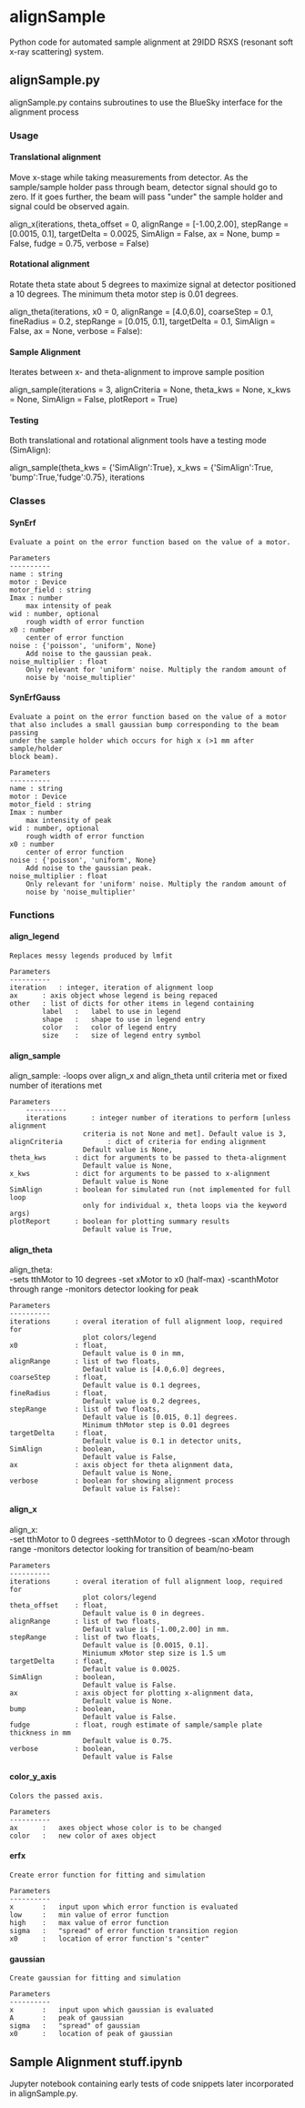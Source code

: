 # alignSample
Python code for automated sample alignment at 29IDD RSXS (resonant soft x-ray scattering) system.

## alignSample.py

alignSample.py contains subroutines to use the BlueSky interface for the alignment process

### Usage

#### Translational alignment
Move x-stage while taking measurements from detector. As the sample/sample holder pass through beam, detector signal should go to zero.  If it goes further, the beam will pass "under" the sample holder and signal could be observed again. 

align_x(iterations, theta_offset = 0, alignRange = [-1.00,2.00], stepRange = [0.0015, 0.1], targetDelta = 0.0025, SimAlign = False, ax = None, bump = False, fudge = 0.75, verbose = False)

#### Rotational alignment
Rotate theta state about 5 degrees to maximize signal at detector positioned a 10 degrees. The minimum theta motor step is 0.01 degrees.

align_theta(iterations, x0 = 0, alignRange = [4.0,6.0], coarseStep = 0.1, fineRadius = 0.2, 	stepRange = [0.015, 0.1], targetDelta = 0.1, SimAlign = False, ax = None, verbose = False):

#### Sample Alignment
Iterates between x- and theta-alignment to improve sample position

align_sample(iterations = 3, alignCriteria = None, theta_kws = None, x_kws = None, SimAlign = False, plotReport = True)

#### Testing
Both translational and rotational alignment tools have a testing mode (SimAlign):

align_sample(theta_kws = {'SimAlign':True}, x_kws = {'SimAlign':True, 'bump':True,'fudge':0.75}, iterations
    
### Classes

#### SynErf

    Evaluate a point on the error function based on the value of a motor.

    Parameters
    ----------
    name : string
    motor : Device
    motor_field : string
    Imax : number
        max intensity of peak
    wid : number, optional
        rough width of error function
    x0 : number
        center of error function
    noise : {'poisson', 'uniform', None}
        Add noise to the gaussian peak.
    noise_multiplier : float
        Only relevant for 'uniform' noise. Multiply the random amount of
        noise by 'noise_multiplier'

#### SynErfGauss

    Evaluate a point on the error function based on the value of a motor
    that also includes a small gaussian bump corresponding to the beam passing 
    under the sample holder which occurs for high x (>1 mm after sample/holder
    block beam).

    Parameters
    ----------
    name : string
    motor : Device
    motor_field : string
    Imax : number
        max intensity of peak
    wid : number, optional
        rough width of error function
    x0 : number
        center of error function
    noise : {'poisson', 'uniform', None}
        Add noise to the gaussian peak.
    noise_multiplier : float
        Only relevant for 'uniform' noise. Multiply the random amount of
        noise by 'noise_multiplier'

### Functions

#### align_legend

    Replaces messy legends produced by lmfit

    Parameters
    ----------
    iteration	: integer, iteration of alignment loop
    ax		: axis object whose legend is being repaced
    other	: list of dicts for other items in legend containing
			label	:   label to use in legend
			shape	:   shape to use in legend entry
			color	:   color of legend entry
			size	:   size of legend entry symbol
					 
#### align_sample

align_sample:
		-loops over align_x and align_theta until criteria met or fixed number 
		 of iterations met
		
	Parameters
        ----------
        iterations 		: integer number of iterations to perform [unless alignment
					  criteria is not None and met]. Default value is 3,
	alignCriteria	        : dict of criteria for ending alignment
					  Default value is None,
	theta_kws 		: dict for arguments to be passed to theta-alignment
					  Default value is None,
	x_kws 			: dict for arguments to be passed to x-alignment
					  Default value is None
	SimAlign		: boolean for simulated run (not implemented for full loop
					  only for individual x, theta loops via the keyword args)
	plotReport 		: boolean for plotting summary results 
					  Default value is True,

#### align_theta

align_theta:  
		-sets tthMotor to 10 degrees
		-set xMotor to x0 (half-max)
		-scanthMotor through range
		-monitors detector looking for peak

	Parameters
    ----------
	iterations		: overal iteration of full alignment loop, required for 
					  plot colors/legend
    x0 				: float,  
					  Default value is 0 in mm,
	alignRange		: list of two floats, 
					  Default value is [4.0,6.0] degrees,
	coarseStep 		: float,  
					  Default value is 0.1 degrees, 
	fineRadius 		: float,  
					  Default value is 0.2 degrees,
	stepRange 		: list of two floats, 
					  Default value is [0.015, 0.1] degrees. 
					  Minimum thMotor step is 0.01 degrees
	targetDelta		: float,  
					  Default value is 0.1 in detector units, 
	SimAlign  		: boolean, 
					  Default value is False,
	ax  			: axis object for theta alignment data, 
					  Default value is None,
	verbose 		: boolean for showing alignment process
					  Default value is False):

#### align_x

align_x:  
		-set tthMotor to 0 degrees
		-setthMotor to 0 degrees
		-scan xMotor through range
		-monitors detector looking for transition of beam/no-beam	

	Parameters
    ----------
	iterations		: overal iteration of full alignment loop, required for 
					  plot colors/legend
    theta_offset	: float,  
					  Default value is 0 in degrees.
	alignRange 		: list of two floats, 
					  Default value is [-1.00,2.00] in mm.
	stepRange 		: list of two floats, 
					  Default value is [0.0015, 0.1]. 
					  Miniumum xMotor step size is 1.5 um
	targetDelta 	: float, 
					  Default value is 0.0025.
	SimAlign 		: boolean, 
					  Default value is False.
	ax 				: axis object for plotting x-alignment data, 
					  Default value is None.
	bump 			: boolean, 
					  Default value is False.
	fudge 			: float, rough estimate of sample/sample plate thickness in mm
					  Default value is 0.75.
	verbose 		: boolean, 
					  Default value is False

#### color_y_axis

	Colors the passed axis.

	Parameters
	----------
	ax		:	axes object whose color is to be changed
	color	:	new color of axes object

#### erfx

	Create error function for fitting and simulation
	
	Parameters
	----------
	x		:	input upon which error function is evaluated
	low		: 	min value of error function
	high	: 	max value of error function
	sigma	:	"spread" of error function transition region
	x0		:	location of error function's "center"

#### gaussian

	Create gaussian for fitting and simulation
	
	Parameters
	----------
	x		:	input upon which gaussian is evaluated
	A		: 	peak of gaussian
	sigma	:	"spread" of gaussian
	x0		:	location of peak of gaussian

## Sample Alignment stuff.ipynb

Jupyter notebook containing early tests of code snippets later incorporated in alignSample.py.
